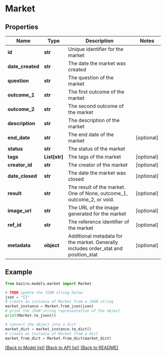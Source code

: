 # Market

## Properties

| Name             | Type          | Description                                                                         | Notes      |
| ---------------- | ------------- | ----------------------------------------------------------------------------------- | ---------- |
| **id**           | **str**       | Unique identifier for the market                                                    |
| **date_created** | **str**       | The date the market was created                                                     |
| **question**     | **str**       | The question of the market                                                          |
| **outcome_1**    | **str**       | The first outcome of the market                                                     |
| **outcome_2**    | **str**       | The second outcome of the market                                                    |
| **description**  | **str**       | The description of the market                                                       |
| **end_date**     | **str**       | The end date of the market                                                          | [optional] |
| **status**       | **str**       | The status of the market                                                            |
| **tags**         | **List[str]** | The tags of the market                                                              | [optional] |
| **creator_id**   | **str**       | The creator of the market                                                           | [optional] |
| **date_closed**  | **str**       | The date the market was closed                                                      | [optional] |
| **result**       | **str**       | The result of the market. One of None, outcome_1, outcome_2, or void.               | [optional] |
| **image_url**    | **str**       | The URL of the image generated for the market                                       | [optional] |
| **ref_id**       | **str**       | The reference identifier of the market                                              | [optional] |
| **metadata**     | **object**    | Additional metadata for the market. Generally includes order_stat and position_stat | [optional] |

## Example

```python
from kaziro.models.market import Market

# TODO update the JSON string below
json = "{}"
# create an instance of Market from a JSON string
market_instance = Market.from_json(json)
# print the JSON string representation of the object
print(Market.to_json())

# convert the object into a dict
market_dict = market_instance.to_dict()
# create an instance of Market from a dict
market_from_dict = Market.from_dict(market_dict)
```

[[Back to Model list]](../README.md#documentation-for-models) [[Back to API list]](../README.md#documentation-for-api-endpoints) [[Back to README]](../README.md)
